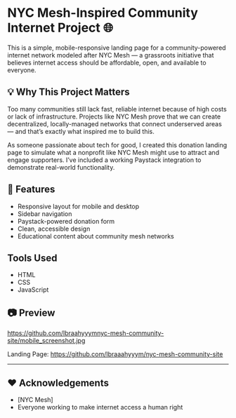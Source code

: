 # NYC Mesh-Inspired Community Internet Project 🌐
This is a simple, mobile-responsive landing page for a community-powered internet network modeled after NYC Mesh — a grassroots initiative that believes internet access should be affordable, open, and available to everyone.

## 💡 Why This Project Matters

Too many communities still lack fast, reliable internet because of high costs or lack of infrastructure. Projects like NYC Mesh prove that we can create decentralized, locally-managed networks that connect underserved areas — and that’s exactly what inspired me to build this.

As someone passionate about tech for good, I created this donation landing page to simulate what a nonprofit like NYC Mesh might use to attract and engage supporters. I’ve included a working Paystack integration to demonstrate real-world functionality.

## 🚀 Features

- Responsive layout for mobile and desktop
- Sidebar navigation
- Paystack-powered donation form
- Clean, accessible design
- Educational content about community mesh networks

## Tools Used
- HTML
- CSS
- JavaScript

## 📷 Preview
https://github.com/Ibraahyyymnyc-mesh-community-site/mobile_screenshot.jpg

Landing Page: https://github.com/Ibraaahyyym/nyc-mesh-community-site

---

## ❤️ Acknowledgements

- [NYC Mesh]
- Everyone working to make internet access a human right
